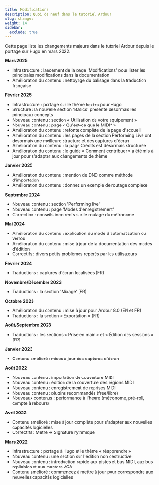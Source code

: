 ```yaml
---
title: Modifications
description: Quoi de neuf dans le tutoriel Ardour
slug: changes
weight: 14
sidebar:
  exclude: true
---
```


Cette page liste les changements majeurs dans le tutoriel Ardour depuis le portage sur Hugo en mars 2022.

**Mars 2025**

- Infrastructure : lancement de la page 'Modifications' pour lister les principales modifications dans la documentation
- Amélioration du contenu : nettoyage du balisage dans la traduction française

**Février 2025**

- Infrastructure : portage sur le thème `hextra` pour Hugo
- Structure : la nouvelle section 'Basics' présente désormais les principaux concepts
- Nouveau contenu : section « Utilisation de votre équipement »
- Nouveau contenu : page « Qu'est-ce que le MIDI? »
- Amélioration du contenu : refonte complète de la page d'accueil
- Amélioration du contenu : les pages de la section Performing Live ont désormais une meilleure structure et des captures d'écran
- Amélioration du contenu : la page Crédits est désormais structurée
- Amélioration du contenu : le guide « Comment contribuer » a été mis à jour pour s'adapter aux changements de thème

**Janvier 2025**

- Amélioration du contenu : mention de DND comme méthode d'importation
- Amélioration du contenu : donnez un exemple de routage complexe

**Septembre 2024**

- Nouveau contenu : section 'Performing live'
- Nouveau contenu : page 'Modes d'enregistrement'
- Correction : conseils incorrects sur le routage du métronome

**Mai 2024**

- Amélioration du contenu : explication du mode d'automatisation du verrou
- Amélioration du contenu : mise à jour de la documentation des modes d'édition
- Correctifs : divers petits problèmes repérés par les utilisateurs

**Février 2024**
  
 - Traductions : captures d'écran localisées (FR)

**Novembre/Décembre 2023**

- Traductions : la section 'Mixage' (FR)

**Octobre 2023**

- Amélioration du contenu : mise à jour pour Ardour 8.0 (EN et FR)
- Traductions : la section « Exportation » (FR)

**Août/Septembre 2023**

- Traductions : les sections « Prise en main » et « Édition des sessions » (FR)

**Janvier 2023**

- Contenu amélioré : mises à jour des captures d'écran

**Août 2022**

- Nouveau contenu : importation de couverture MIDI
- Nouveau contenu : édition de la couverture des régions MIDI
- Nouveau contenu : enregistrement de reprises MIDI
- Nouveau contenu : plugins recommandés (free/libre)
- Nouveaux contenus : performance à l'heure (métronome, pré-roll, compte à rebours)

**Avril 2022**

- Contenu amélioré : mise à jour complète pour s'adapter aux nouvelles capacités logicielles
- Correctifs : Mètre -> Signature rythmique

**Mars 2022**

- Infrastructure : portage à Hugo et le thème « réapprendre »
- Nouveau contenu : une section sur l'édition non destructive
- Nouveau contenu : introduction rapide aux pistes et bus MIDI, aux bus repliables et aux masters VCA
- Contenu amélioré : commencez à mettre à jour pour correspondre aux nouvelles capacités logicielles